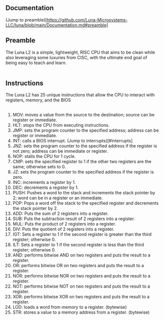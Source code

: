 ## Documentation
(Jump to preamble)[https://github.com/Luna-Microsystems-LLC/luna/blob/main/Documentation.md#preamble]<br>

## Preamble
The Luna L2 is a simple, lightweight, RISC CPU that aims to be clean while also leveraging some luxuries from CISC, with the ultimate end goal of being easy to teach and learn.<br><br>

## Instructions
The Luna L2 has 25 unique instructions that allow the CPU to interact with registers, memory, and the BIOS<br><br>

1. MOV: moves a value from the source to the destination; source can be register or immediate.<br>
2. HLT: stops the CPU from executing instructions.<br>
3. JMP: sets the program counter to the specified address; address can be register or immediate.<br>
4. INT: calls a BIOS interrupt. (Jump to interrupts)[#interrupts]<br> 
5. JNZ: sets the program counter to the specified address if the register is not zero; address can be immediate or register.<br>
6. NOP: stalls the CPU for 1 cycle.<br>
7. CMP: sets the specified register to 1 if the other two registers are the same; otherwise sets to 0.<br>
8. JZ: sets the program counter to the specified address if the register is zero.<br>
9. INC: increments a register by 1.<br>
10. DEC: decrements a register by 1.<br>
11. PUSH: Pushes a word to the stack and increments the stack pointer by 2; word can be in a register or an immediate.<br>
12. POP: Pops a word off the stack to the specified register and decrements the stack pointer by 2.<br>
13. ADD: Puts the sum of 2 registers into a register.<br>
14. SUB: Puts the subtraction result of 2 registers into a register.<br>
15. MUL: Puts the product of 2 registers into a register.<br>
16. DIV: Puts the quotient of 2 registers into a register.<br>
17. IGT: Sets a register to 1 if the second register is greater than the third register; otherwise 0.<br>
18. ILT: Sets a register to 1 if the second register is less than the third register; otherwise 0.<br>
19. AND: performs bitwise AND on two registers and puts the result to a register.<br>
20. OR:  performs bitwise OR on two registers and puts the result to a register.<br>
21. NOR:  performs bitwise NOR on two registers and puts the result to a register.<br>
22. NOT: performs bitwise NOT on two registers and puts the result to a register.<br> 
23. XOR: performs bitwise XOR on two registers and puts the result to a register.<br>
24. LOD: loads a word from memory to a register. (bytewise)<br>
25. STR: stores a value to a memory address from a register. (bytewise)<br><br>

